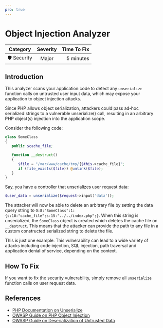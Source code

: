 ```yaml
---
pro: true
---
```


# Object Injection Analyzer <Badge text="PRO" type="tip"/>

| Category       | Severity   | Time To Fix  |
| -------------  |:----------:| ------------:|
| 🛡️ Security    | Major      | 5 minutes   |

## Introduction

This analyzer scans your application code to detect any `unserialize` function calls on untrusted user input data, which may expose your application to object injection attacks.

Since PHP allows object serialization, attackers could pass ad-hoc serialized strings to a vulnerable unserialize() call, resulting in an arbitrary PHP object(s) injection into the application scope.

Consider the following code:

```php
class SomeClass
{
   public $cache_file;

   function __destruct()
   {
      $file = "/var/www/cache/tmp/{$this->cache_file}";
      if (file_exists($file)) @unlink($file);
   }
}
```

Say, you have a controller that unserializes user request data:

```php
$user_data = unserialize($request->input('data'));
```

The attacker will now be able to delete an arbitrary file by setting the data query string to `O:8:"SomeClass":1:{s:10:"cache_file";s:15:"../../index.php";}`. When this string is unserialized, the `SomeClass` object is created which deletes the cache file on `__destruct`. This means that the attacker can provide the path to any file in a custom constructed serialized string to delete the file.

This is just one example. This vulnerability can lead to a wide variety of attacks including code injection, SQL injection, path traversal and application denial of service, depending on the context.

## How To Fix

If you want to fix the security vulnerability, simply remove all `unserialize` function calls on user request data.

## References

- [PHP Documentation on Unserialize](https://www.php.net/manual/en/function.unserialize.php)
- [OWASP Guide on PHP Object Injection](https://owasp.org/www-community/vulnerabilities/PHP_Object_Injection)
- [OWASP Guide on Deserialization of Untrusted Data](https://owasp.org/www-community/vulnerabilities/Deserialization_of_untrusted_data)
